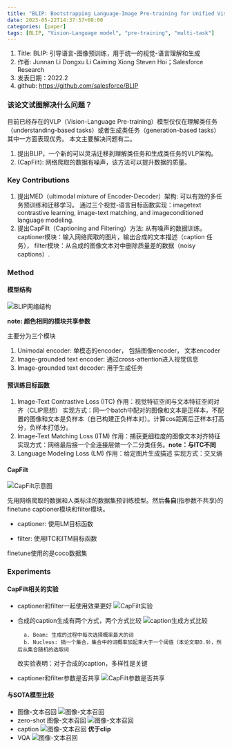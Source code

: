 ```yaml
---
title: "BLIP: Bootstrapping Language-Image Pre-training for Unified Vision-Language Understanding and Generation"
date: 2023-05-22T14:37:57+08:00
categories: [paper]
tags: [BLIP, "Vision-Language model", "pre-training", "multi-task"]
---
```


1. Title: BLIP: 引导语言-图像预训练，用于统一的视觉-语言理解和生成
2. 作者: Junnan Li Dongxu Li Caiming Xiong Steven Hoi；Salesforce Research
3. 发表日期：2022.2
4. github: <https://github.com/salesforce/BLIP>

### 该论文试图解决什么问题？

目前已经存在的VLP（Vision-Language Pre-training）模型仅仅在理解类任务（understanding-based tasks）或者生成类任务（generation-based tasks）其中一方面表现优秀。
本文主要解决问题有二。

1. 提出BLIP，一个新的可以灵活迁移到理解类任务和生成类任务的VLP架构。
2. (CapFilt): 网络爬取的数据有噪声，该方法可以提升数据的质量。

### Key Contributions

1. 提出MED（ultimodal mixture of Encoder-Decoder）架构: 可以有效的多任务预训练和迁移学习。 通过三个视觉-语言目标函数实现：imagetext contrastive learning, image-text matching, and imageconditioned language modeling.
2. 提出CapFilt（Captioning and Filtering）方法: 从有噪声的数据训练。captioner模块：输入网络爬取的图片，输出合成的文本描述（caption 任务）， filter模块：从合成的图像文本对中删除质量差的数据（noisy captions）.

### Method

#### 模型结构

![BLIP网络结构](/papers_blip/blip-1.png)

**note: 颜色相同的模块共享参数**

主要分为三个模块

1. Unimodal encoder: 单模态的encoder， 包括图像encoder， 文本encoder
2. Image-grounded text encoder: 通过cross-attention进入视觉信息
3. Image-grounded text decoder: 用于生成任务

#### 预训练目标函数

1. Image-Text Contrastive Loss (ITC)
   作用：视觉特征空间与文本特征空间对齐（CLIP思想）
   实现方式：同一个batch中配对的图像和文本是正样本，不配置的图像和文本是负样本（自已构建正负样本对）。计算cos距离后正样本打高分，负样本打低分。
2. Image-Text Matching Loss (ITM)
   作用：捕获更细粒度的图像文本对齐特征
   实现方式：网络最后接一个全连接层做一个二分类任务。**note：与ITC不同**
3. Language Modeling Loss (LM)
   作用：给定图片生成描述
   实现方式：交叉熵

#### CapFilt

![CapFilt示意图](/papers_blip/blip-2.png)

先用网络爬取的数据和人类标注的数据集预训练模型。然后**各自**(指参数不共享)的finetune captioner模块和filter模块。

+ captioner: 使用LM目标函数

+ filter: 使用ITC和ITM目标函数

finetune使用的是coco数据集

### Experiments

#### CapFilt相关的实验

+ captioner和filter一起使用效果更好
  ![CapFilt实验](/papers_blip/blip-3.png)
+ 合成的caption生成有两个方式，两个方式比较
  ![caption生成方式比较](/papers_blip/blip-4.png)

        a. Beam: 生成的过程中每次选择概率最大的词
        b. Nucleus: 搞一个集合，集合中的词概率加起来大于一个阈值（本论文取0.9），然后从集合随机的选取词
    改实验表明：对于合成的caption，多样性是关键
+ captioner和filter参数是否共享
  ![CapFilt参数是否共享](/papers_blip/blip-5.png)

#### 与SOTA模型比较

+ 图像-文本召回
  ![图像-文本召回](/papers_blip/blip-6.png)
+ zero-shot 图像-文本召回
  ![图像-文本召回](/papers_blip/blip-7.png)
+ caption
    ![图像-文本召回](/papers_blip/blip-8.png)
    **优于clip**
+ VQA
    ![图像-文本召回](/papers_blip/blip-9.png)